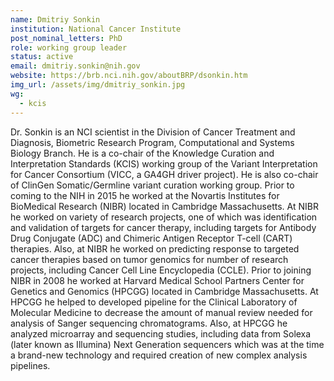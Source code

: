 ```yaml
---
name: Dmitriy Sonkin
institution: National Cancer Institute
post_nominal_letters: PhD
role: working group leader
status: active
email: dmitriy.sonkin@nih.gov
website: https://brb.nci.nih.gov/aboutBRP/dsonkin.htm
img_url: /assets/img/dmitriy_sonkin.jpg
wg:
  - kcis
---
```


Dr. Sonkin is an NCI scientist in the Division of Cancer Treatment and Diagnosis, Biometric Research Program, Computational and Systems Biology Branch. He is a co-chair of the Knowledge Curation and Interpretation Standards (KCIS) working group of the Variant Interpretation for Cancer Consortium (VICC, a GA4GH driver project). He is also co-chair of ClinGen Somatic/Germline variant curation working group. Prior to coming to the NIH in 2015 he worked at the Novartis Institutes for BioMedical Research (NIBR) located in Cambridge Massachusetts. At NIBR he worked on variety of research projects, one of which was identification and validation of targets for cancer therapy, including targets for Antibody Drug Conjugate (ADC) and Chimeric Antigen Receptor T-cell (CART) therapies. Also, at NIBR he worked on predicting response to targeted cancer therapies based on tumor genomics for number of research projects, including Cancer Cell Line Encyclopedia (CCLE). Prior to joining NIBR in 2008 he worked at Harvard Medical School Partners Center for Genetics and Genomics (HPCGG) located in Cambridge Massachusetts. At HPCGG he helped to developed pipeline for the Clinical Laboratory of Molecular Medicine to decrease the amount of manual review needed for analysis of Sanger sequencing chromatograms. Also, at HPCGG he analyzed microarray and sequencing studies, including data from Solexa (later known as Illumina) Next Generation sequencers which was at the time a brand-new technology and required creation of new complex analysis pipelines.